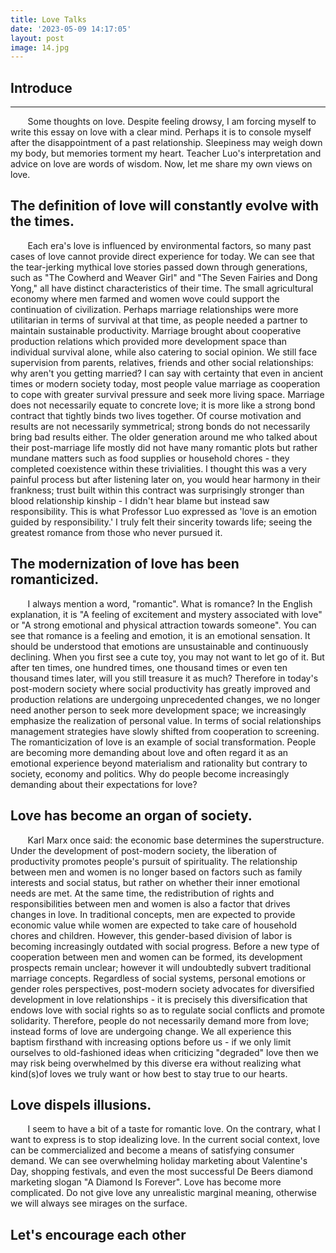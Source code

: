 ```yaml
---
title: Love Talks
date: '2023-05-09 14:17:05'
layout: post
image: 14.jpg
---
```


## Introduce
---
&#160; &#160; &#160; &#160;Some thoughts on love. Despite feeling drowsy, I am forcing myself to write this essay on love with a clear mind. Perhaps it is to console myself after the disappointment of a past relationship. Sleepiness may weigh down my body, but memories torment my heart. Teacher Luo's interpretation and advice on love are words of wisdom. Now, let me share my own views on love.

## The definition of love will constantly evolve with the times. 
&#160; &#160; &#160; &#160;Each era's love is influenced by environmental factors, so many past cases of love cannot provide direct experience for today. We can see that the tear-jerking mythical love stories passed down through generations, such as "The Cowherd and Weaver Girl" and "The Seven Fairies and Dong Yong," all have distinct characteristics of their time. The small agricultural economy where men farmed and women wove could support the continuation of civilization. Perhaps marriage relationships were more utilitarian in terms of survival at that time, as people needed a partner to maintain sustainable productivity. Marriage brought about cooperative production relations which provided more development space than individual survival alone, while also catering to social opinion. We still face supervision from parents, relatives, friends and other social relationships: why aren't you getting married? I can say with certainty that even in ancient times or modern society today, most people value marriage as cooperation to cope with greater survival pressure and seek more living space. Marriage does not necessarily equate to concrete love; it is more like a strong bond contract that tightly binds two lives together. Of course motivation and results are not necessarily symmetrical; strong bonds do not necessarily bring bad results either. The older generation around me who talked about their post-marriage life mostly did not have many romantic plots but rather mundane matters such as food supplies or household chores - they completed coexistence within these trivialities. I thought this was a very painful process but after listening later on, you would hear harmony in their frankness; trust built within this contract was surprisingly stronger than blood relationship kinship - I didn't hear blame but instead saw responsibility. This is what Professor Luo expressed as 'love is an emotion guided by responsibility.' I truly felt their sincerity towards life; seeing the greatest romance from those who never pursued it.

## The modernization of love has been romanticized. 
&#160; &#160; &#160; &#160;I always mention a word, "romantic". What is romance? In the English explanation, it is "A feeling of excitement and mystery associated with love" or "A strong emotional and physical attraction towards someone". You can see that romance is a feeling and emotion, it is an emotional sensation. It should be understood that emotions are unsustainable and continuously declining. When you first see a cute toy, you may not want to let go of it. But after ten times, one hundred times, one thousand times or even ten thousand times later, will you still treasure it as much? Therefore in today's post-modern society where social productivity has greatly improved and production relations are undergoing unprecedented changes, we no longer need another person to seek more development space; we increasingly emphasize the realization of personal value. In terms of social relationships management strategies have slowly shifted from cooperation to screening. The romanticization of love is an example of social transformation. People are becoming more demanding about love and often regard it as an emotional experience beyond materialism and rationality but contrary to society, economy and politics. Why do people become increasingly demanding about their expectations for love?

## Love has become an organ of society. 
&#160; &#160; &#160; &#160;Karl Marx once said: the economic base determines the superstructure. Under the development of post-modern society, the liberation of productivity promotes people's pursuit of spirituality. The relationship between men and women is no longer based on factors such as family interests and social status, but rather on whether their inner emotional needs are met. At the same time, the redistribution of rights and responsibilities between men and women is also a factor that drives changes in love. In traditional concepts, men are expected to provide economic value while women are expected to take care of household chores and children. However, this gender-based division of labor is becoming increasingly outdated with social progress. Before a new type of cooperation between men and women can be formed, its development prospects remain unclear; however it will undoubtedly subvert traditional marriage concepts. Regardless of social systems, personal emotions or gender roles perspectives, post-modern society advocates for diversified development in love relationships - it is precisely this diversification that endows love with social rights so as to regulate social conflicts and promote solidarity. Therefore, people do not necessarily demand more from love; instead forms of love are undergoing change. We all experience this baptism firsthand with increasing options before us - if we only limit ourselves to old-fashioned ideas when criticizing "degraded" love then we may risk being overwhelmed by this diverse era without realizing what kind(s)of loves we truly want or how best to stay true to our hearts.

## Love dispels illusions. 
&#160; &#160; &#160; &#160;I seem to have a bit of a taste for romantic love. On the contrary, what I want to express is to stop idealizing love. In the current social context, love can be commercialized and become a means of satisfying consumer demand. We can see overwhelming holiday marketing about Valentine's Day, shopping festivals, and even the most successful De Beers diamond marketing slogan "A Diamond Is Forever". Love has become more complicated. Do not give love any unrealistic marginal meaning, otherwise we will always see mirages on the surface.

## Let's encourage each other
